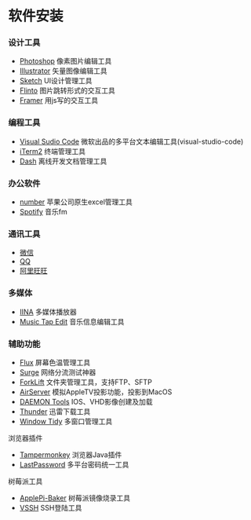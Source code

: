 # 软件安装

### 设计工具

* [Photoshop](http://www.adobe.com/cn/) 像素图片编辑工具
* [Illustrator](http://www.adobe.com/cn/) 矢量图像编辑工具
* [Sketch](https://www.sketchapp.com) UI设计管理工具
* [Flinto](https://www.flinto.com) 图片跳转形式的交互工具
* [Framer](https://framer.com) 用js写的交互工具

### 编程工具

* [Visual Sudio Code](https://code.visualstudio.com)  微软出品的多平台文本编辑工具\(visual-studio-code\)
* [iTerm2](http://www.iterm2.com) 终端管理工具
* [Dash](https://kapeli.com) 离线开发文档管理工具

### 办公软件

* [number](http://www.apple.com/numbers/) 苹果公司原生excel管理工具
* [Spotify](https://www.spotify.com/hk-zh/) 音乐fm

### 通讯工具

* [微信](https://weixin.qq.com/cgi-bin/readtemplate?t=mac)
* [QQ](http://im.qq.com/macqq/index.shtml)
* [阿里旺旺](https://alimarket.taobao.com/markets/qnww/portal-group/ww/download)

### 多媒体

* [IINA](https://lhc70000.github.io/iina/) 多媒体播放器
* [Music Tap Edit](https://itunes.apple.com/us/app/music-tag-editor/id511170796?mt=12) 音乐信息编辑工具

### 辅助功能

* [Flux](https://justgetflux.com) 屏幕色温管理工具
* [Surge](http://nssurge.com) 网络分流测试神器
* [ForkLift](http://www.binarynights.com/forklift/) 文件夹管理工具，支持FTP、SFTP
* [AirServer](http://www.airserver.com)
  模拟AppleTV投影功能，投影到MacOS
* [DAEMON Tools](https://www.daemon-tools.cc/chn/downloads)
  IOS、VHD影像创建及加载
* [Thunder](http://mac.xunlei.com)
  迅雷下载工具
* [Window Tidy](http://www.lightpillar.com/window-tidy.html)
  多窗口管理工具

浏览器插件

* [Tampermonkey](http://tampermonkey.net/changelog.php?version=4.3.5403&ext=G3XV&updated=true&old=4.2.5349)
  浏览器Java插件
* [LastPassword](https://lastpass.com/thanks.php)
  多平台密码统一工具

树莓派工具

* [ApplePi-Baker](https://www.tweaking4all.com/software/macosx-software/macosx-apple-pi-baker/)
  树莓派镜像烧录工具
* [VSSH](http://www.velestar.com/Pages/VSSHIOSPage.aspx)
  SSH登陆工具



